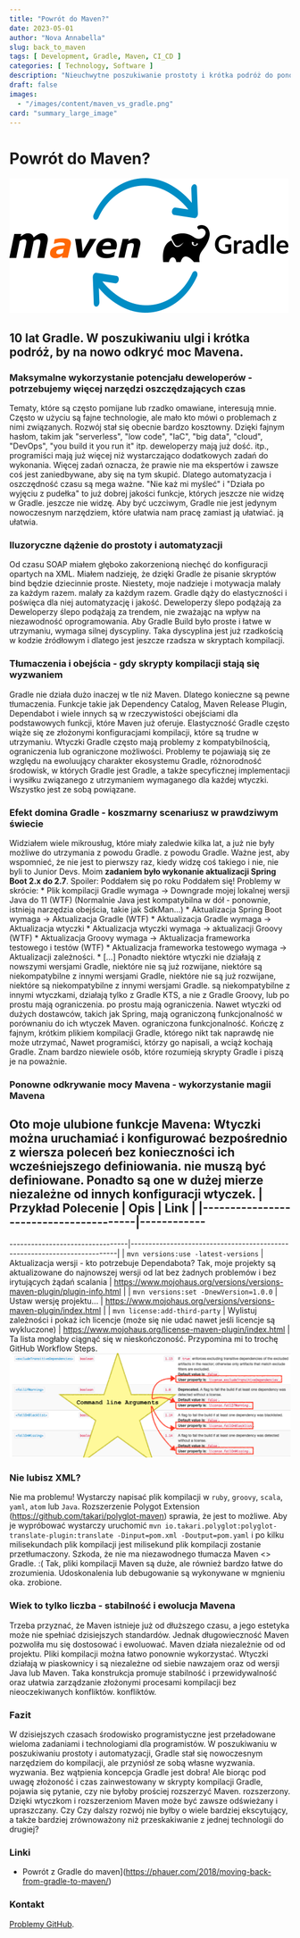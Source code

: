 ```yaml
---
title: "Powrót do Maven?"
date: 2023-05-01
author: "Nova Annabella"
slug: back_to_maven
tags: [ Development, Gradle, Maven, CI_CD ]
categories: [ Technology, Software ]
description: "Nieuchwytne poszukiwanie prostoty i krótka podróż do ponownego odkrycia mocy Mavena".
draft: false
images:
  - "/images/content/maven_vs_gradle.png"
card: "summary_large_image"
---
```




# Powrót do Maven?

[![maven_vs_gradle](/images/content/maven_vs_gradle.png)](https://phauer.com/2018/moving-back-from-gradle-to-maven/)

## 10 lat Gradle. W poszukiwaniu ulgi i krótka podróż, by na nowo odkryć moc Mavena.



### Maksymalne wykorzystanie potencjału deweloperów - potrzebujemy więcej narzędzi oszczędzających czas

Tematy, które są często pomijane lub rzadko omawiane, interesują mnie. Często w użyciu są fajne technologie, ale mało
kto mówi o problemach z nimi związanych. Rozwój stał się obecnie bardzo kosztowny. Dzięki fajnym hasłom, takim jak
"serverless", "low code", "IaC", "big data", "cloud", "DevOps", "you build it you run it" itp. deweloperzy mają już
dość. itp., programiści mają już więcej niż wystarczająco dodatkowych zadań do wykonania. Więcej zadań oznacza, że
prawie nie ma ekspertów i zawsze coś jest zaniedbywane, aby się na tym skupić. Dlatego automatyzacja i oszczędność czasu
są mega ważne. "Nie każ mi myśleć" i "Działa po wyjęciu z pudełka" to już dobrej jakości funkcje, których jeszcze nie
widzę w Gradle. jeszcze nie widzę. Aby być uczciwym, Gradle nie jest jedynym nowoczesnym narzędziem, które ułatwia nam
pracę zamiast ją ułatwiać. ją ułatwia.

### Iluzoryczne dążenie do prostoty i automatyzacji

Od czasu SOAP miałem głęboko zakorzenioną niechęć do konfiguracji opartych na XML. Miałem nadzieję, że dzięki Gradle że
pisanie skryptów bind będzie dziecinnie proste. Niestety, moje nadzieje i motywacja malały za każdym razem. malały za
każdym razem. Gradle dąży do elastyczności i poświęca dla niej automatyzację i jakość. Deweloperzy ślepo podążają za
Deweloperzy ślepo podążają za trendem, nie zważając na wpływ na niezawodność oprogramowania. Aby Gradle Build było
proste i łatwe w utrzymaniu, wymaga silnej dyscypliny. Taka dyscyplina jest już rzadkością w kodzie źródłowym i dlatego
jest jeszcze rzadsza w skryptach kompilacji.

### Tłumaczenia i obejścia - gdy skrypty kompilacji stają się wyzwaniem

Gradle nie działa dużo inaczej w tle niż Maven. Dlatego konieczne są pewne tłumaczenia. Funkcje takie jak Dependency
Catalog, Maven Release Plugin, Dependabot i wiele innych są w rzeczywistości obejściami dla podstawowych funkcji, które
Maven już oferuje. Elastyczność Gradle często wiąże się ze złożonymi konfiguracjami kompilacji, które są trudne w
utrzymaniu. Wtyczki Gradle często mają problemy z kompatybilnością, ograniczenia lub ograniczone możliwości. Problemy te
pojawiają się ze względu na ewoluujący charakter ekosystemu Gradle, różnorodność środowisk, w których Gradle jest
Gradle, a także specyficznej implementacji i wysiłku związanego z utrzymaniem wymaganego dla każdej wtyczki. Wszystko
jest ze sobą powiązane.

### Efekt domina Gradle - koszmarny scenariusz w prawdziwym świecie

Widziałem wiele mikrousług, które miały zaledwie kilka lat, a już nie były możliwe do utrzymania z powodu Gradle. z
powodu Gradle. Ważne jest, aby wspomnieć, że nie jest to pierwszy raz, kiedy widzę coś takiego i nie, nie byli to Junior
Devs. Moim **zadaniem było wykonanie aktualizacji Spring Boot 2.x do 2.7**. Spoiler: Poddałem się po roku Poddałem się!
Problemy w skrócie: * Plik kompilacji Gradle wymaga -> Downgrade mojej lokalnej wersji Java do 11 (WTF) (Normalnie Java
jest  kompatybilna w dół - ponownie, istnieją narzędzia obejścia, takie jak SdkMan...) * Aktualizacja Spring Boot
wymaga -> Aktualizacja Gradle (WTF) * Aktualizacja Gradle wymaga -> Aktualizacja wtyczki * Aktualizacja wtyczki wymaga
-> aktualizacji Groovy (WTF) * Aktualizacja Groovy wymaga -> Aktualizacja frameworka testowego i testów (WTF) *
Aktualizacja frameworka testowego wymaga -> Aktualizacji zależności. * \[...]  Ponadto niektóre wtyczki nie działają z
nowszymi wersjami Gradle, niektóre nie są już rozwijane, niektóre są niekompatybilne z innymi wersjami Gradle, niektóre
nie są już rozwijane, niektóre są niekompatybilne z innymi wersjami Gradle.  są niekompatybilne z innymi wtyczkami,
działają tylko z Gradle KTS, a nie z Gradle Groovy, lub po prostu mają ograniczenia.  po prostu mają ograniczenia.
Nawet wtyczki od dużych dostawców, takich jak Spring, mają ograniczoną funkcjonalność w porównaniu do ich wtyczek Maven.
ograniczona funkcjonalność. Kończę z fajnym, krótkim plikiem kompilacji Gradle, którego nikt tak naprawdę nie może
utrzymać,  Nawet programiści, którzy go napisali, a wciąż kochają Gradle. Znam bardzo niewiele osób, które  rozumieją
skrypty Gradle i piszą je na poważnie.

### Ponowne odkrywanie mocy Mavena - wykorzystanie magii Mavena

Oto moje ulubione funkcje Mavena: Wtyczki można uruchamiać i konfigurować bezpośrednio z wiersza poleceń bez
konieczności ich wcześniejszego definiowania. nie muszą być definiowane. Ponadto są one w dużej mierze niezależne od
innych konfiguracji wtyczek. | Przykład Polecenie | Opis | Link | |---------------------------------------|------------
------------------------------------------------------------------------------------------------------------------------
---------------------------------|--------------------------------------------------------------------------| | `mvn
versions:use -latest-versions` | Aktualizacja wersji - kto potrzebuje Dependabota? Tak, moje projekty są aktualizowane
do najnowszej wersji od lat bez żadnych problemów i bez irytujących żądań scalania |
https://www.mojohaus.org/versions/versions-maven-plugin/plugin-info.html | | `mvn versions:set -DnewVersion=1.0.0` |
Ustaw wersję projektu...
| https://www.mojohaus.org/versions/versions-maven-plugin/index.html | | `mvn license:add-third-party` | Wylistuj
zależności i pokaż ich licencje (może się nie udać nawet jeśli licencje są wykluczone) |
https://www.mojohaus.org/license-maven-plugin/index.html | Ta lista mogłaby ciągnąć się w nieskończoność. Przypomina mi
to trochę GitHub Workflow Steps. ![maven_plugin_command_line_args](/images/content/maven_plugin_command_line_args.png)

### Nie lubisz XML?

Nie ma problemu! Wystarczy napisać plik kompilacji w `ruby`, `groovy`, `scala`, `yaml`, `atom` lub `Java`. Rozszerzenie
Polygot Extension (https://github.com/takari/polyglot-maven) sprawia, że jest to możliwe. Aby je wypróbować wystarczy
uruchomić `mvn io.takari.polyglot:polyglot-translate-plugin:translate -Dinput=pom.xml -Doutput=pom.yaml` i po kilku
milisekundach plik kompilacji jest milisekund plik kompilacji zostanie przetłumaczony. Szkoda, że nie ma niezawodnego
tłumacza Maven <> Gradle. :( Tak, pliki kompilacji Maven są duże, ale również bardzo łatwe do zrozumienia. Udoskonalenia
lub debugowanie są wykonywane w mgnieniu oka. zrobione.

### Wiek to tylko liczba - stabilność i ewolucja Mavena

Trzeba przyznać, że Maven istnieje już od dłuższego czasu, a jego estetyka może nie spełniać dzisiejszych standardów.
Jednak długowieczność Maven pozwoliła mu się dostosować i ewoluować. Maven działa niezależnie od od projektu. Pliki
kompilacji można łatwo ponownie wykorzystać. Wtyczki działają w piaskownicy i są niezależne od siebie nawzajem oraz od
wersji Java lub Maven. Taka konstrukcja promuje stabilność i przewidywalność oraz ułatwia zarządzanie złożonymi
procesami kompilacji bez nieoczekiwanych konfliktów. konfliktów.

### Fazit

W dzisiejszych czasach środowisko programistyczne jest przeładowane wieloma zadaniami i technologiami dla programistów.
W poszukiwaniu w poszukiwaniu prostoty i automatyzacji, Gradle stał się nowoczesnym narzędziem do kompilacji, ale
przyniósł ze sobą własne wyzwania. wyzwania. Bez wątpienia koncepcja Gradle jest dobra! Ale biorąc pod uwagę złożoność i
czas zainwestowany w skrypty kompilacji Gradle, pojawia się pytanie, czy nie byłoby prościej rozszerzyć Maven.
rozszerzony. Dzięki wtyczkom i rozszerzeniom Maven może być zawsze odświeżany i upraszczany. Czy Czy dalszy rozwój nie
byłby o wiele bardziej ekscytujący, a także bardziej zrównoważony niż przeskakiwanie z jednej technologii do drugiej?

### Linki

* Powrót z Gradle do maven](https://phauer.com/2018/moving-back-from-gradle-to-maven/)

### Kontakt

[Problemy GitHub](https://github.com/NovaAnnabella/the_unspoken/issues/new/choose).
